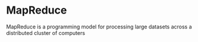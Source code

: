 # MapReduce
MapReduce is a programming model for processing large datasets across a distributed cluster of computers
